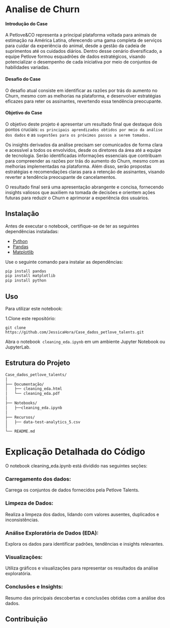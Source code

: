 # Analise de Churn

#### **Introdução do Case**

A Petlove&CO representa a principal plataforma voltada para animais de estimação na América Latina, oferecendo uma gama completa de serviços para cuidar da experiência do animal, desde a gestão da cadeia de suprimentos até os cuidados diários. Dentro desse cenário diversificado, a equipe Petlove formou esquadrões de dados estratégicos, visando potencializar o desempenho de cada iniciativa por meio de conjuntos de habilidades variadas.

#### **Desafio do Case**

O desafio atual consiste em identificar as razões por trás do aumento no Churn, mesmo com as melhorias na plataforma, e desenvolver estratégias eficazes para reter os assinantes, revertendo essa tendência preocupante.

#### **Objetivo do Case**

O objetivo deste projeto é apresentar um resultado final que destaque dois pontos cruciais: ``os principais aprendizados obtidos por meio da análise dos dados`` e as ``sugestões para os próximos passos a serem tomados.``

Os insights derivados da análise precisam ser comunicados de forma clara e acessível a todos os envolvidos, desde os diretores da área até a equipe de tecnologia. Serão identificadas informações essenciais que contribuam para compreender as razões por trás do aumento do Churn, mesmo com as melhorias implementadas na plataforma. Além disso, serão propostas estratégias e recomendações claras para a retenção de assinantes, visando reverter a tendência preocupante de cancelamentos.

O resultado final será uma apresentação abrangente e concisa, fornecendo insights valiosos que auxiliem na tomada de decisões e orientem ações futuras para reduzir o Churn e aprimorar a experiência dos usuários.



## Instalação

Antes de executar o notebook, certifique-se de ter as seguintes dependências instaladas:

- [Python](https://www.python.org/downloads/)
- [Pandas](https://pandas.pydata.org/)
- [Matplotlib](https://matplotlib.org/)

Use o seguinte comando para instalar as dependências:

```bash
pip install pandas
pip install matplotlib
pip install python
``````


## Uso

Para utilizar este notebook:

1.Clone este repositório:
 ```
git clone https://github.com/JessicaHora/Case_dados_petlove_talents.git
 ```

 Abra o notebook` cleaning_eda.ipynb` em um ambiente Jupyter Notebook ou JupyterLab.

 ## Estrutura do Projeto

```sh
Case_dados_petlove_talents/
│
├── Documentação/
│   ├── cleaning_eda.html
│   └── cleaning_eda.pdf
│
├── Notebooks/
│   ├──cleaning_eda.ipynb
│
├── Recursos/
│   ├── data-test-analytics_5.csv  
│
└── README.md
```

# Explicação Detalhada do Código

O notebook cleaning_eda.ipynb está dividido nas seguintes seções:

### Carregamento dos dados:
Carrega os conjuntos de dados fornecidos pela Petlove Talents.

### Limpeza de Dados:

Realiza a limpeza dos dados, lidando com valores ausentes, duplicados e inconsistências.

### Análise Exploratória de Dados (EDA):
Explora os dados para identificar padrões, tendências e insights relevantes.

### Visualizações:

Utiliza gráficos e visualizações para representar os resultados da análise exploratória.

### Conclusões e Insights: 
Resumo das principais descobertas e conclusões obtidas com a análise dos dados.

## Contribuição
